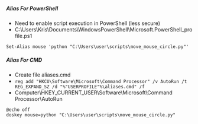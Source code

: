 ##### Alias For PowerShell

- Need to enable script execution in PowerShell (less secure)
- C:\Users\Kris\Documents\WindowsPowerShell\Microsoft.PowerShell_profile.ps1

```
Set-Alias mouse 'python "C:\Users\user\scripts\move_mouse_circle.py"'
```

##### Alias For CMD
- Create file aliases.cmd
- ```reg add "HKCU\Software\Microsoft\Command Processor" /v AutoRun /t REG_EXPAND_SZ /d "%"USERPROFILE"%\aliases.cmd" /f```
- Computer\HKEY_CURRENT_USER\Software\Microsoft\Command Processor\AutoRun

```
@echo off
doskey mouse=python "C:\Users\user\scripts\move_mouse_circle.py"
```